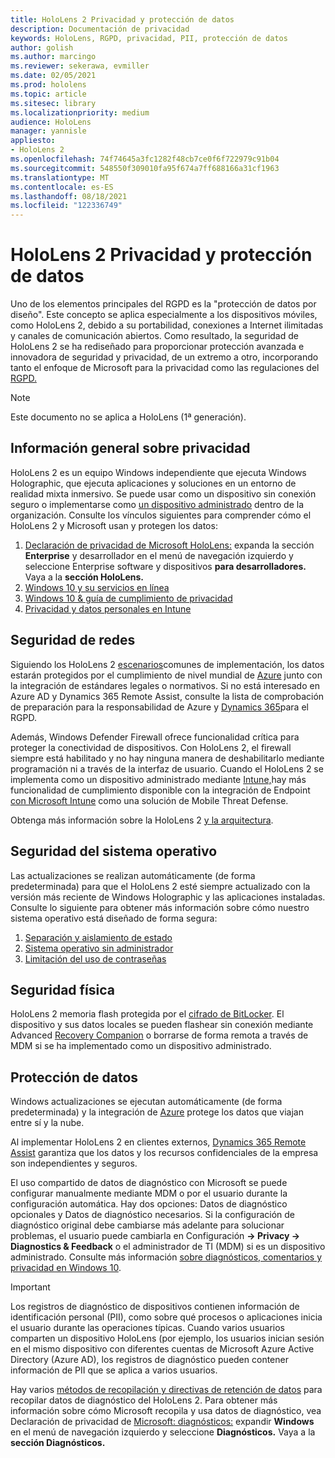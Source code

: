 ```yaml
---
title: HoloLens 2 Privacidad y protección de datos
description: Documentación de privacidad
keywords: HoloLens, RGPD, privacidad, PII, protección de datos
author: golish
ms.author: marcingo
ms.reviewer: sekerawa, evmiller
ms.date: 02/05/2021
ms.prod: hololens
ms.topic: article
ms.sitesec: library
ms.localizationpriority: medium
audience: HoloLens
manager: yannisle
appliesto:
- HoloLens 2
ms.openlocfilehash: 74f74645a3fc1282f48cb7ce0f6f722979c91b04
ms.sourcegitcommit: 548550f309010fa95f674a7ff688166a31cf1963
ms.translationtype: MT
ms.contentlocale: es-ES
ms.lasthandoff: 08/18/2021
ms.locfileid: "122336749"
---
```

# <a name="hololens-2-privacy-and-data-protection"></a>HoloLens 2 Privacidad y protección de datos

Uno de los elementos principales del RGPD es la "protección de datos por diseño". Este concepto se aplica especialmente a los dispositivos móviles, como HoloLens 2, debido a su portabilidad, conexiones a Internet ilimitadas y canales de comunicación abiertos. Como resultado, la seguridad [](/hololens/security-architecture) de HoloLens 2 se ha rediseñado para proporcionar protección avanzada e innovadora de seguridad y privacidad, de un extremo a otro, incorporando tanto el enfoque de Microsoft para la privacidad como las regulaciones del [RGPD.](https://privacy.microsoft.com/)

 >[!NOTE]
> Este documento no se aplica a HoloLens (1ª generación).

## <a name="privacy-overview"></a>Información general sobre privacidad

HoloLens 2 es un equipo Windows independiente que ejecuta Windows Holographic, que ejecuta aplicaciones y soluciones en un entorno de realidad mixta inmersivo. Se puede usar como un dispositivo sin conexión seguro o implementarse como [un dispositivo administrado](/mem/intune/fundamentals/windows-holographic-for-business) dentro de la organización. Consulte los vínculos siguientes para comprender cómo el HoloLens 2 y Microsoft usan y protegen los datos:

1. [Declaración de privacidad de Microsoft HoloLens:](https://privacy.microsoft.com/privacystatement) expanda la sección **Enterprise** y desarrollador en el menú de navegación izquierdo y seleccione Enterprise software y dispositivos **para desarrolladores.** Vaya a la **sección HoloLens.**
2. [Windows 10 y su servicios en línea](https://privacy.microsoft.com/windows10privacy)
3. [Windows 10 & guía de cumplimiento de privacidad](/windows/privacy/windows-10-and-privacy-compliance)
4. [Privacidad y datos personales en Intune](/mem/intune/protect/privacy-personal-data)

## <a name="network-security"></a>Seguridad de redes
Siguiendo los HoloLens 2 [escenarios](/hololens/common-scenarios)comunes de implementación, los datos estarán protegidos por el cumplimiento de nivel mundial de [Azure](/azure/compliance/) junto con la integración de estándares legales o normativos. Si no está interesado en Azure AD y Dynamics 365 Remote Assist, consulte la lista de comprobación de preparación para la responsabilidad de Azure y [Dynamics 365](/compliance/regulatory/gdpr-arc-azure-dynamics)para el RGPD.

Además, Windows Defender Firewall ofrece funcionalidad crítica para proteger la conectividad de dispositivos. Con HoloLens 2, el firewall siempre está habilitado y no hay ninguna manera de deshabilitarlo mediante programación ni a través de la interfaz de usuario. Cuando el HoloLens 2 se implementa como un dispositivo administrado mediante [Intune,](/mem/intune/protect/device-compliance-get-started)hay más funcionalidad de cumplimiento disponible con la integración de Endpoint [con Microsoft Intune](/mem/intune/protect/advanced-threat-protection) como una solución de Mobile Threat Defense.

Obtenga más información sobre la HoloLens 2 [y la arquitectura](/hololens/security-architecture).

## <a name="os-security"></a>Seguridad del sistema operativo
Las actualizaciones se realizan automáticamente (de forma predeterminada) para que el HoloLens 2 esté siempre actualizado con la versión más reciente de Windows Holographic y las aplicaciones instaladas. Consulte lo siguiente para obtener más información sobre cómo nuestro sistema operativo está diseñado de forma segura:

1. [Separación y aislamiento de estado](/hololens/security-state-separation-isolation)
1. [Sistema operativo sin administrador](/hololens/security-adminless-os)
1. [Limitación del uso de contraseñas](/hololens/security-limiting-password-use)

## <a name="physical-security"></a>Seguridad física
HoloLens 2 memoria flash protegida por el [cifrado de BitLocker](/hololens/security-encryption-data-protection). El dispositivo y sus datos locales se pueden flashear sin conexión mediante Advanced [Recovery Companion](https://www.microsoft.com/p/advanced-recovery-companion/9p74z35sfrs8#activetab=pivot:overviewtab) o borrarse de forma remota a través de MDM si se ha implementado como un dispositivo administrado.

## <a name="data-protection"></a>Protección de datos
Windows actualizaciones se ejecutan automáticamente (de forma predeterminada) y la integración de [Azure](/hololens/security-encryption-data-protection#Azure-integration) protege los datos que viajan entre sí y la nube.

Al implementar HoloLens 2 en clientes externos, [Dynamics 365 Remote Assist](/hololens/hololens2-deployment-guide) garantiza que los datos y los recursos confidenciales de la empresa son independientes y seguros.

El uso compartido de datos de diagnóstico con Microsoft se puede configurar manualmente mediante MDM o por el usuario durante la configuración automática. Hay dos opciones: Datos de diagnóstico opcionales y Datos de diagnóstico necesarios. Si la configuración de diagnóstico original debe cambiarse más adelante para solucionar problemas, el usuario puede cambiarla en Configuración **-> Privacy -> Diagnostics & Feedback** o el administrador de TI (MDM) si es un dispositivo administrado. Consulte más información [sobre diagnósticos, comentarios y privacidad en Windows 10](https://support.microsoft.com/windows/diagnostics-feedback-and-privacy-in-windows-10-28808a2b-a31b-dd73-dcd3-4559a5199319).

> [!Important]
> Los registros de diagnóstico de dispositivos contienen información de identificación personal (PII), como sobre qué procesos o aplicaciones inicia el usuario durante las operaciones típicas. Cuando varios usuarios comparten un dispositivo HoloLens (por ejemplo, los usuarios inician sesión en el mismo dispositivo con diferentes cuentas de Microsoft Azure Active Directory (Azure AD), los registros de diagnóstico pueden contener información de PII que se aplica a varios usuarios.

Hay varios [métodos de recopilación y directivas de retención de datos](/hololens/hololens-diagnostic-logs) para recopilar datos de diagnóstico del HoloLens 2.  Para obtener más información sobre cómo Microsoft recopila y usa datos de diagnóstico, vea Declaración de privacidad de [Microsoft: diagnósticos:](https://privacy.microsoft.com/privacystatement) expandir **Windows** en el menú de navegación izquierdo y seleccione **Diagnósticos.** Vaya a la **sección Diagnósticos.**
